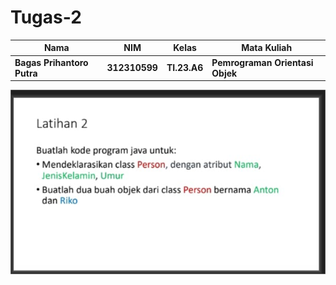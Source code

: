 # Tugas-2

|Nama|NIM|Kelas|Mata Kuliah|
|----|---|-----|------|
|**Bagas Prihantoro Putra**|**312310599**|**TI.23.A6**|**Pemrograman Orientasi Objek**|

![gambar](Screenshot/SoalLatihan2.png)
